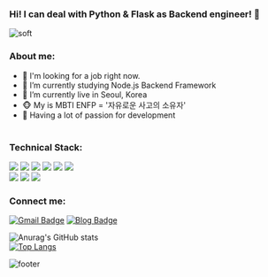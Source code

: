 ### Hi! I can deal with Python & Flask as Backend engineer! 👋
![soft](https://capsule-render.vercel.app/api?type=soft&color=auto&height=300&text=AlwaysHappy():%&fontSize=55&animation=twinkling)

### About me:
- 🧩 I'm looking for a job right now.
- 💪 I’m currently studying Node.js Backend Framework
- 🏡 I’m currently live in Seoul, Korea
- 🐵 My is MBTI ENFP = '자유로운 사고의 소유자'
- 🌱 Having a lot of passion for development
<br><br>
### Technical Stack:
<img src="https://img.shields.io/badge/Python-3766AB?style=for-the-badge&logo=Python&logoColor=white"/></a>
<img src="https://img.shields.io/badge/Django-092E20?style=for-the-badge&logo=Django&logoColor=white"/></a>
<img src="https://img.shields.io/badge/Flask-000000?style=for-the-badge&logo=Flask&logoColor=white"/></a>
<img src="https://img.shields.io/badge/MySQL-4479A1?style=for-the-badge&logo=MySQL&logoColor=white"/></a>
<img src="https://img.shields.io/badge/AmazonAWS-232F3E?style=for-the-badge&logo=Amazon AWS&logoColor=white"/></a>
<img src="https://img.shields.io/badge/Docker-2496ED?style=for-the-badge&logo=Docker&logoColor=white"/></a>
<br>
<img src="https://img.shields.io/badge/HTML-E34F26?style=for-the-badge&logo=HTML5&logoColor=white"/></a>
<img src="https://img.shields.io/badge/CSS-1572B6?style=for-the-badge&logo=CSS3&logoColor=white"/></a>
<img src="https://img.shields.io/badge/Javascript-F7DF1E?style=for-the-badge&logo=JavaScript&logoColor=black"/></a>
<br>

### Connect me: 

[![Gmail Badge](https://img.shields.io/badge/Gmail-EA4335?style=for-the-badge&logo=Gmail&logoColor=white&link=mailto:ohwani7@gmail.com)](mailto:ohwani7@gmail.com) 
[![Blog Badge](http://img.shields.io/badge/DevBlog-4FC08D?&style=for-the-badge&logo=Vimeo&logoColor=white&link=https://velog.io/@ohwani)](https://velog.io/@ohwani)


![Anurag's GitHub stats](https://github-readme-stats.vercel.app/api?username=ohwani)
<br>
[![Top Langs](https://github-readme-stats.vercel.app/api/top-langs/?username=ohwani)](https://github.com/anuraghazra/github-readme-stats)

![footer](https://capsule-render.vercel.app/api?section=footer&color=00C4CC)
<!--
**ohwani/ohwani** is a ✨ _special_ ✨ repository because its `README.md` (this file) appears on your GitHub profile.

Here are some ideas to get you started:

- 🔭 I’m currently working on ...
- 🌱 I’m currently learning ...
- 👯 I’m looking to collaborate on ...
- 🤔 I’m looking for help with ...
- 💬 Ask me about ...
- 📫 How to reach me: ...
- 😄 Pronouns: ...
- ⚡ Fun fact: ...
-->
